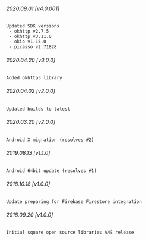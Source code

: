 

###### 2020.09.01 [v4.0.001]

```
Updated SDK versions
 - okhttp v2.7.5
 - okhttp v3.11.0
 - okio v1.15.0
 - picasso v2.71828
```


###### 2020.04.20 [v3.0.0]

```
Added okhttp3 library
```


###### 2020.04.02 [v2.0.0]

```
Updated builds to latest
```


###### 2020.03.20 [v2.0.0]

```
Android X migration (resolves #2)
```


###### 2019.08.13 [v1.1.0]

```
Android 64bit update (resolves #1)
```


###### 2018.10.18 [v1.0.0]

```
Update preparing for Firebase Firestore integration
```


###### 2018.09.20 [v1.0.0]

```
Initial square open source libraries ANE release
```
